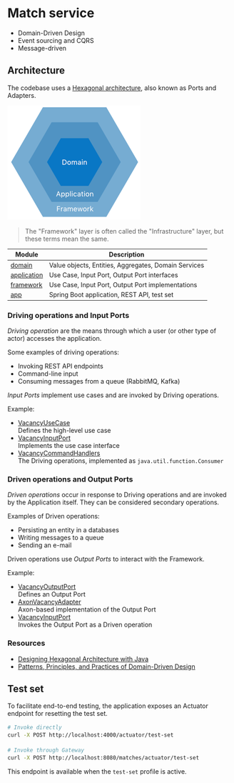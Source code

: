 # Match service

* Domain-Driven Design
* Event sourcing and CQRS
* Message-driven

## Architecture

The codebase uses a [Hexagonal architecture](https://en.wikipedia.org/wiki/Hexagonal_architecture_(software)), also
known as Ports and Adapters.

![Architecture](./images/hexagonal-architecture.png)

> The "Framework" layer is often called the "Infrastructure" layer, but these terms mean the same.

| Module                       | Description                                          |
|------------------------------|------------------------------------------------------|
| [domain](./domain)           | Value objects, Entities, Aggregates, Domain Services |         
| [application](./application) | Use Case, Input Port, Output Port interfaces         |      
| [framework](./framework)     | Use Case, Input Port, Output Port implementations    |
| [app](./app)                 | Spring Boot application, REST API, test set          |

### Driving operations and Input Ports

*Driving operation* are the means through which a user (or other type of actor) accesses the application.

Some examples of driving operations:

* Invoking REST API endpoints
* Command-line input
* Consuming messages from a queue (RabbitMQ, Kafka)

*Input Ports* implement use cases and are invoked by Driving operations.

Example:

* [VacancyUseCase](./application/src/main/kotlin/nl/runnable/gigmatch/application/vacancy/VacancyUseCase.kt)  
  Defines the high-level use case
* [VacancyInputPort](./application/src/main/kotlin/nl/runnable/gigmatch/application/vacancy/VacancyInputPort.kt)  
  Implements the use case interface
* [VacancyCommandHandlers](./framework/src/main/kotlin/nl/runnable/gigmatch/framework/vacancy/VacancyCommandHandlers.kt)  
  The Driving operations, implemented as `java.util.function.Consumer`

### Driven operations and Output Ports

*Driven operations* occur in response to Driving operations and are invoked by the Application itself. They can be
considered secondary operations.

Examples of Driven operations:

* Persisting an entity in a databases
* Writing messages to a queue
* Sending an e-mail

Driven operations use *Output Ports* to interact with the Framework.

Example:

* [VacancyOutputPort](./application/src/main/kotlin/nl/runnable/gigmatch/application/vacancy/VacancyOutputPort.kt)  
  Defines an Output Port
* [AxonVacancyAdapter](./framework/src/main/kotlin/nl/runnable/gigmatch/framework/vacancy/AxonVacancyAdapter.kt)  
  Axon-based implementation of the Output Port
* [VacancyInputPort](./application/src/main/kotlin/nl/runnable/gigmatch/application/vacancy/VacancyInputPort.kt)    
  Invokes the Output Port as a Driven operation

### Resources

* [Designing Hexagonal Architecture with Java ](https://www.packtpub.com/product/designing-hexagonal-architecture-with-java/9781801816489)
* [Patterns, Principles, and Practices of Domain-Driven Design](https://www.oreilly.com/library/view/patterns-principles-and/9781118714706/)

## Test set

To facilitate end-to-end testing, the application exposes an Actuator endpoint for resetting the test set.

```bash
# Invoke directly
curl -X POST http://localhost:4000/actuator/test-set

# Invoke through Gateway
curl -X POST http://localhost:8080/matches/actuator/test-set
```

This endpoint is available when the `test-set` profile is active.
